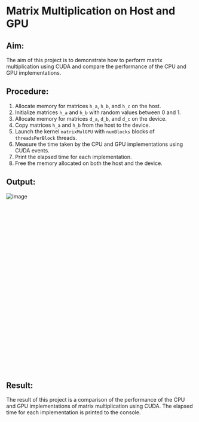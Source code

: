 # Matrix Multiplication on Host and GPU

## Aim:

The aim of this project is to demonstrate how to perform matrix multiplication using CUDA and compare the performance of the CPU and GPU implementations.

## Procedure:

1. Allocate memory for matrices `h_a`, `h_b`, and `h_c` on the host.
2. Initialize matrices `h_a` and `h_b` with random values between 0 and 1.
3. Allocate memory for matrices `d_a`, `d_b`, and `d_c` on the device.
4. Copy matrices `h_a` and `h_b` from the host to the device.
5. Launch the kernel `matrixMulGPU` with `numBlocks` blocks of `threadsPerBlock` threads.
6. Measure the time taken by the CPU and GPU implementations using CUDA events.
7. Print the elapsed time for each implementation.
8. Free the memory allocated on both the host and the device.

## Output:
![image](https://github.com/Marinto-Richee/Parallel-Computing-Architecture/assets/65499285/b5d5a596-ca8c-4aab-be1e-82acb796476a)

<br><br><br><br><br><br><br><br><br><br><br><br><br><br><br><br><br><br><br><br><br><br><br><br><br><br>

## Result:
The result of this project is a comparison of the performance of the CPU and GPU implementations of matrix multiplication using CUDA. The elapsed time for each implementation is printed to the console.
